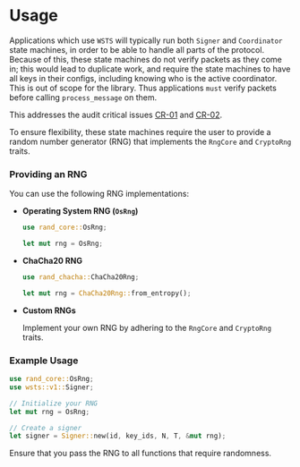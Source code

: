 # Usage

Applications which use `WSTS` will typically run both `Signer` and `Coordinator` state machines, in order to be able to handle all parts of the protocol. Because of this, these state machines do not verify packets as they come in; this would lead to duplicate work, and require the state machines to have all keys in their configs, including knowing who is the active coordinator. This is out of scope for the library. Thus applications `must` verify packets before calling `process_message` on them.

This addresses the audit critical issues [CR-01](https://github.com/Trust-Machines/wsts/issues/66) and [CR-02](https://github.com/Trust-Machines/wsts/issues/67).


To ensure flexibility, these state machines require the user to provide a random number generator (RNG) that implements the `RngCore` and `CryptoRng` traits.

### Providing an RNG

You can use the following RNG implementations:

- **Operating System RNG (`OsRng`)**
  
  ```rust
  use rand_core::OsRng;

  let mut rng = OsRng;
  ```

- **ChaCha20 RNG**
  
  ```rust
  use rand_chacha::ChaCha20Rng;

  let mut rng = ChaCha20Rng::from_entropy();
  ```

- **Custom RNGs**

  Implement your own RNG by adhering to the `RngCore` and `CryptoRng` traits.

### Example Usage

```rust
use rand_core::OsRng;
use wsts::v1::Signer;

// Initialize your RNG
let mut rng = OsRng;

// Create a signer
let signer = Signer::new(id, key_ids, N, T, &mut rng);
```

Ensure that you pass the RNG to all functions that require randomness.